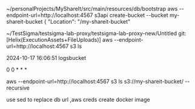 ~/personalProjects/MyShareIt/src/main/resources/db/bootstrap
aws --endpoint-url=http://localhost:4567 s3api create-bucket --bucket my-shareit-bucket
{
"Location": "/my-shareit-bucket"

~/TestSigma/testsigma-lab-proxy/testsigma-lab-proxy-new/Untitled git:[Helix(ExecutionAssets+FileUploads)]
aws --endpoint-url=http://localhost:4567 s3 ls

2024-10-17 16:06:51 logsbucket


0 0 * * *

aws --endpoint-url=http://localhost:4567 s3 ls s3://my-shareit-bucket/ --recursive



use sed to replace db url ,aws creds
create docker image